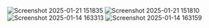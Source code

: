 ![Screenshot 2025-01-21 151835](https://github.com/user-attachments/assets/dbb05601-644a-4e1c-8595-ab980f1028fb)
![Screenshot 2025-01-21 151810](https://github.com/user-attachments/assets/c05daa84-944a-4b82-883d-6a7dd37e0936)
![Screenshot 2025-01-14 163313](https://github.com/user-attachments/assets/eccb5ca0-c9a2-4b6e-838f-418ddb12aff1)
![Screenshot 2025-01-14 163159](https://github.com/user-attachments/assets/e0ecf2b3-18ed-48c6-8495-42c4892d3384)
